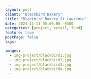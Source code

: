 ```yaml
---
layout: post
client: "Blackbird Bakery"
title: "Blackbird Bakery St Lawrence"
date: 2024-11-11 05:00:00 -0500
categories: [project, retail, food]
feature: true
postPage: false
tags:

images:
  - img-project/blackbird1.jpg
  - img-project/blackbird2.jpg
  - img-project/blackbird3.jpg
  - img-project/blackbird4.jpg
---
```

